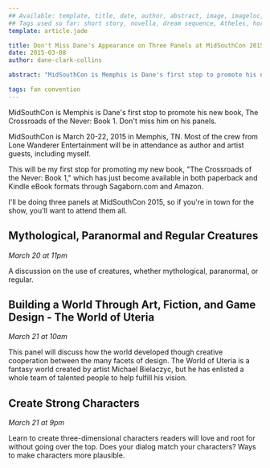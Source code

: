 ```yaml
---
## Available: template, title, date, author, abstract, image, imageloc, tags
## Tags used so far: short story, novella, dream sequence, Atheles, horror, fantasy, dark fantasy, free,gaming, writing craft, fan convention, art, travel, philosophy, music, video
template: article.jade

title: Don't Miss Dane's Appearance on Three Panels at MidSouthCon 2015
date: 2015-03-08
author: dane-clark-collins

abstract: "MidSouthCon is Memphis is Dane's first stop to promote his new book, The Crossroads of the Never: Book 1. Don't miss him on his panels."

tags: fan convention
---
```


MidSouthCon is Memphis is Dane's first stop to promote his new book, The Crossroads of the Never: Book 1. Don't miss him on his panels.

<span class="more"></span>

MidSouthCon is March 20-22, 2015 in Memphis, TN. Most of the crew from Lone Wanderer Entertainment will be in attendance as author and artist guests, including myself.

This will be my first stop for promoting my new book, "The Crossroads of the Never: Book 1," which has just become available in both paperback and Kindle eBook formats through Sagaborn.com and Amazon.

I'll be doing three panels at MidSouthCon 2015, so if you're in town for the show, you'll want to attend them all.

## Mythological, Paranormal and Regular Creatures

_March 20 at 11pm_

A discussion on the use of creatures, whether mythological, paranormal, or regular.

## Building a World Through Art, Fiction, and Game Design - The World of Uteria

_March 21 at 10am_

This panel will discuss how the world developed though creative cooperation between the many facets of design. The World of Uteria is a fantasy world created by artist Michael Bielaczyc, but he has enlisted a whole team of talented people to help fulfill his vision.

## Create Strong Characters

_March 21 at 9pm_

Learn to create three-dimensional characters readers will love and root for without going over the top. Does your dialog match your characters? Ways to make characters more plausible.
